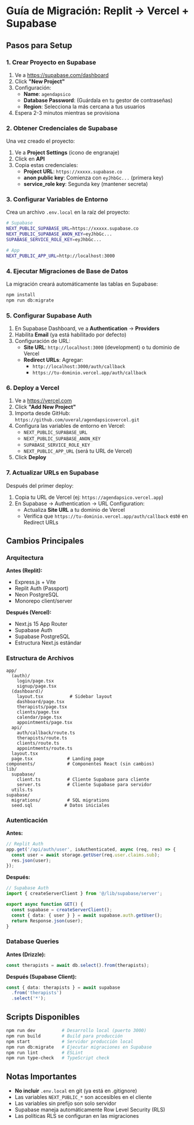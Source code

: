 # Guía de Migración: Replit → Vercel + Supabase

## Pasos para Setup

### 1. Crear Proyecto en Supabase

1. Ve a https://supabase.com/dashboard
2. Click **"New Project"**
3. Configuración:
   - **Name**: `agendapsico`
   - **Database Password**: (Guárdala en tu gestor de contraseñas)
   - **Region**: Selecciona la más cercana a tus usuarios
4. Espera 2-3 minutos mientras se provisiona

### 2. Obtener Credenciales de Supabase

Una vez creado el proyecto:

1. Ve a **Project Settings** (ícono de engranaje)
2. Click en **API**
3. Copia estas credenciales:
   - **Project URL**: `https://xxxxx.supabase.co`
   - **anon public key**: Comienza con `eyJhbGc...` (primera key)
   - **service_role key**: Segunda key (mantener secreta)

### 3. Configurar Variables de Entorno

Crea un archivo `.env.local` en la raíz del proyecto:

```bash
# Supabase
NEXT_PUBLIC_SUPABASE_URL=https://xxxxx.supabase.co
NEXT_PUBLIC_SUPABASE_ANON_KEY=eyJhbGc...
SUPABASE_SERVICE_ROLE_KEY=eyJhbGc...

# App
NEXT_PUBLIC_APP_URL=http://localhost:3000
```

### 4. Ejecutar Migraciones de Base de Datos

La migración creará automáticamente las tablas en Supabase:

```bash
npm install
npm run db:migrate
```

### 5. Configurar Supabase Auth

1. En Supabase Dashboard, ve a **Authentication** → **Providers**
2. Habilita **Email** (ya está habilitado por defecto)
3. Configuración de URL:
   - **Site URL**: `http://localhost:3000` (development) o tu dominio de Vercel
   - **Redirect URLs**: Agregar:
     - `http://localhost:3000/auth/callback`
     - `https://tu-dominio.vercel.app/auth/callback`

### 6. Deploy a Vercel

1. Ve a https://vercel.com
2. Click **"Add New Project"**
3. Importa desde GitHub: `https://github.com/uveral/agendapsicovercel.git`
4. Configura las variables de entorno en Vercel:
   - `NEXT_PUBLIC_SUPABASE_URL`
   - `NEXT_PUBLIC_SUPABASE_ANON_KEY`
   - `SUPABASE_SERVICE_ROLE_KEY`
   - `NEXT_PUBLIC_APP_URL` (será tu URL de Vercel)
5. Click **Deploy**

### 7. Actualizar URLs en Supabase

Después del primer deploy:

1. Copia tu URL de Vercel (ej: `https://agendapsico.vercel.app`)
2. En Supabase → Authentication → URL Configuration:
   - Actualiza **Site URL** a tu dominio de Vercel
   - Verifica que `https://tu-dominio.vercel.app/auth/callback` esté en Redirect URLs

## Cambios Principales

### Arquitectura

**Antes (Replit):**
- Express.js + Vite
- Replit Auth (Passport)
- Neon PostgreSQL
- Monorepo client/server

**Después (Vercel):**
- Next.js 15 App Router
- Supabase Auth
- Supabase PostgreSQL
- Estructura Next.js estándar

### Estructura de Archivos

```
app/
  (auth)/
    login/page.tsx
    signup/page.tsx
  (dashboard)/
    layout.tsx          # Sidebar layout
    dashboard/page.tsx
    therapists/page.tsx
    clients/page.tsx
    calendar/page.tsx
    appointments/page.tsx
  api/
    auth/callback/route.ts
    therapists/route.ts
    clients/route.ts
    appointments/route.ts
  layout.tsx
  page.tsx             # Landing page
components/            # Componentes React (sin cambios)
lib/
  supabase/
    client.ts          # Cliente Supabase para cliente
    server.ts          # Cliente Supabase para servidor
  utils.ts
supabase/
  migrations/          # SQL migrations
  seed.sql            # Datos iniciales
```

### Autenticación

**Antes:**
```typescript
// Replit Auth
app.get('/api/auth/user', isAuthenticated, async (req, res) => {
  const user = await storage.getUser(req.user.claims.sub);
  res.json(user);
});
```

**Después:**
```typescript
// Supabase Auth
import { createServerClient } from '@/lib/supabase/server';

export async function GET() {
  const supabase = createServerClient();
  const { data: { user } } = await supabase.auth.getUser();
  return Response.json(user);
}
```

### Database Queries

**Antes (Drizzle):**
```typescript
const therapists = await db.select().from(therapists);
```

**Después (Supabase Client):**
```typescript
const { data: therapists } = await supabase
  .from('therapists')
  .select('*');
```

## Scripts Disponibles

```bash
npm run dev          # Desarrollo local (puerto 3000)
npm run build        # Build para producción
npm start            # Servidor producción local
npm run db:migrate   # Ejecutar migraciones en Supabase
npm run lint         # ESLint
npm run type-check   # TypeScript check
```

## Notas Importantes

- **No incluir** `.env.local` en git (ya está en .gitignore)
- Las variables `NEXT_PUBLIC_*` son accesibles en el cliente
- Las variables sin prefijo son solo servidor
- Supabase maneja automáticamente Row Level Security (RLS)
- Las políticas RLS se configuran en las migraciones
